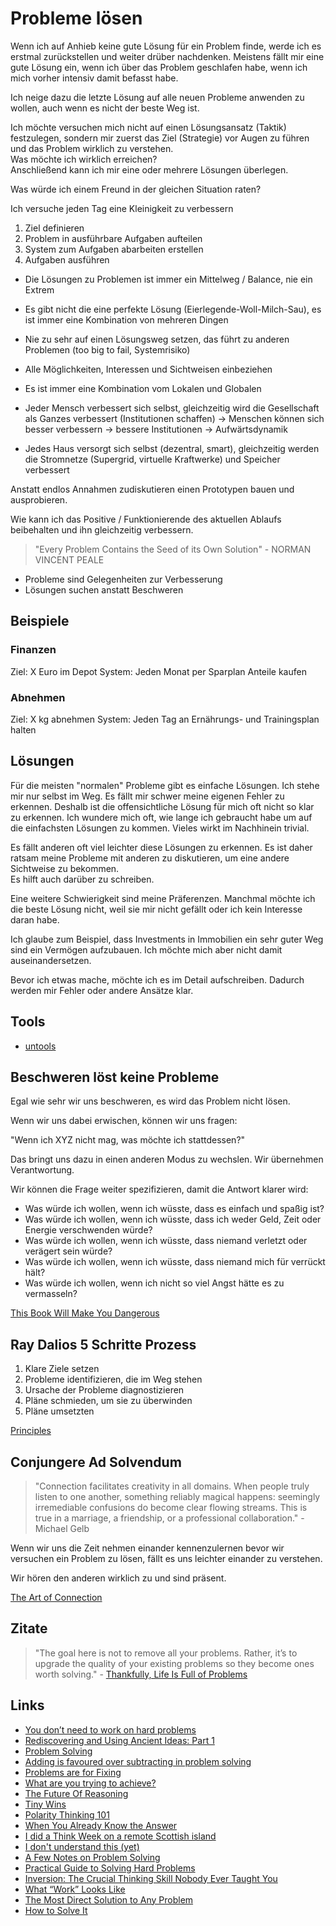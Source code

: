 
# Probleme lösen

Wenn ich auf Anhieb keine gute Lösung für ein Problem finde, werde ich es erstmal zurückstellen und weiter drüber nachdenken. Meistens fällt mir eine gute Lösung ein, wenn ich über das Problem geschlafen habe, wenn ich mich vorher intensiv damit befasst habe.

Ich neige dazu die letzte Lösung auf alle neuen Probleme anwenden zu wollen, auch wenn es nicht der beste Weg ist.

Ich möchte versuchen mich nicht auf einen Lösungsansatz (Taktik) festzulegen, sondern mir zuerst das Ziel (Strategie) vor Augen zu führen und das Problem wirklich zu verstehen.  
Was möchte ich wirklich erreichen?  
Anschließend kann ich mir eine oder mehrere Lösungen überlegen.

Was würde ich einem Freund in der gleichen Situation raten?

Ich versuche jeden Tag eine Kleinigkeit zu verbessern

1. Ziel definieren
2. Problem in ausführbare Aufgaben aufteilen
3. System zum Aufgaben abarbeiten erstellen
4. Aufgaben ausführen

- Die Lösungen zu Problemen ist immer ein Mittelweg / Balance, nie ein Extrem
- Es gibt nicht die eine perfekte Lösung (Eierlegende-Woll-Milch-Sau), es ist immer eine Kombination von mehreren Dingen
- Nie zu sehr auf einen Lösungsweg setzen, das führt zu anderen Problemen (too big to fail, Systemrisiko)
- Alle Möglichkeiten, Interessen und Sichtweisen einbeziehen

- Es ist immer eine Kombination vom Lokalen und Globalen
- Jeder Mensch verbessert sich selbst, gleichzeitig wird die Gesellschaft als Ganzes verbessert (Institutionen schaffen) -> Menschen können sich besser verbessern -> bessere Institutionen -> Aufwärtsdynamik 
- Jedes Haus versorgt sich selbst (dezentral, smart), gleichzeitig werden die Stromnetze (Supergrid, virtuelle Kraftwerke) und Speicher verbessert

Anstatt endlos Annahmen zudiskutieren einen Prototypen bauen und ausprobieren.

Wie kann ich das Positive / Funktionierende des aktuellen Ablaufs beibehalten und ihn gleichzeitig verbessern.

>  "Every Problem Contains the Seed of its Own Solution" - NORMAN VINCENT PEALE

- Probleme sind Gelegenheiten zur Verbesserung
- Lösungen suchen anstatt Beschweren

## Beispiele

### Finanzen

Ziel: X Euro im Depot
System: Jeden Monat per Sparplan Anteile kaufen

### Abnehmen

Ziel: X kg abnehmen
System: Jeden Tag an Ernährungs- und Trainingsplan halten

## Lösungen

Für die meisten "normalen" Probleme gibt es einfache Lösungen. Ich stehe mir nur selbst im Weg. Es fällt mir schwer meine eigenen Fehler zu erkennen. Deshalb ist die offensichtliche Lösung für mich oft nicht so klar zu erkennen. Ich wundere mich oft, wie lange ich gebraucht habe um auf die einfachsten Lösungen zu kommen. Vieles wirkt im Nachhinein trivial.

Es fällt anderen oft viel leichter diese Lösungen zu erkennen. Es ist daher ratsam meine Probleme mit anderen zu diskutieren, um eine andere Sichtweise zu bekommen.  
Es hilft auch darüber zu schreiben.

Eine weitere Schwierigkeit sind meine Präferenzen. Manchmal möchte ich die beste Lösung nicht, weil sie mir nicht gefällt oder ich kein Interesse daran habe.

Ich glaube zum Beispiel, dass Investments in Immobilien ein sehr guter Weg sind ein Vermögen aufzubauen. Ich möchte mich aber nicht damit auseinandersetzen.

Bevor ich etwas mache, möchte ich es im Detail aufschreiben. Dadurch werden mir Fehler oder andere Ansätze klar.

## Tools

- [untools](https://untools.co/)

## Beschweren löst keine Probleme

Egal wie sehr wir uns beschweren, es wird das Problem nicht lösen.

Wenn wir uns dabei erwischen, können wir uns fragen:

"Wenn ich XYZ nicht mag, was möchte ich stattdessen?"

Das bringt uns dazu in einen anderen Modus zu wechslen. Wir übernehmen Verantwortung.

Wir können die Frage weiter spezifizieren, damit die Antwort klarer wird:

- Was würde ich wollen, wenn ich wüsste, dass es einfach und spaßig ist?
- Was würde ich wollen, wenn ich wüsste, dass ich weder Geld, Zeit oder Energie verschwenden würde?
- Was würde ich wollen, wenn ich wüsste, dass niemand verletzt oder verägert sein würde?
- Was würde ich wollen, wenn ich wüsste, dass niemand mich für verrückt hält?
- Was würde ich wollen, wenn ich nicht so viel Angst hätte es zu vermasseln?

[This Book Will Make You Dangerous](https://www.goodreads.com/book/show/53581047-this-book-will-make-you-dangerous)

## Ray Dalios 5 Schritte Prozess

1. Klare Ziele setzen
2. Probleme identifizieren, die im Weg stehen
3. Ursache der Probleme diagnostizieren
4. Pläne schmieden, um sie zu überwinden
5. Pläne umsetzten

[Principles](https://www.goodreads.com/book/show/34536488-principles)

## Conjungere Ad Solvendum

> "Connection facilitates creativity in all domains. When people truly listen to one another, something reliably magical happens: seemingly irremediable confusions do become clear flowing streams. This is true in a marriage, a friendship, or a professional collaboration." - Michael Gelb

Wenn wir uns die Zeit nehmen einander kennenzulernen bevor wir versuchen ein Problem zu lösen, fällt es uns leichter einander zu verstehen.

Wir hören den anderen wirklich zu und sind präsent.

[The Art of Connection](https://www.goodreads.com/book/show/34013764-the-art-of-connection)

## Zitate

> "The goal here is not to remove all your problems. Rather, it’s to upgrade the quality of your existing problems so they become ones worth solving." - [Thankfully, Life Is Full of Problems](https://moretothat.com/thankfully-life-is-full-of-problems/)

## Links

- [You don’t need to work on hard problems](https://www.benkuhn.net/hard/)
- [Rediscovering and Using Ancient Ideas: Part 1](https://www.danstern.co/posts/rediscovering-and-using-ancient-ideas)
- [Problem Solving](https://denvaar.github.io/articles/problem_solving_example.html)
- [Adding is favoured over subtracting in problem solving](https://www.nature.com/articles/d41586-021-00592-0)
- [Problems are for Fixing](https://www.neelnanda.io/blog/mini-blog-post-7-problems-are-for-fixing)
- [What are you trying to achieve?](https://twitter.com/kyleshevlin/status/1387050277199486984)
- [The Future Of Reasoning](https://www.youtube.com/watch?v=_ArVh3Cj9rw)
- [Tiny Wins](https://joelcalifa.com/blog/tiny-wins/)
- [Polarity Thinking 101](https://www.sloww.co/polarity-thinking-101/)
- [When You Already Know the Answer](https://www.neelnanda.io/blog/42-inner-sim)
- [I did a Think Week on a remote Scottish island](https://www.petecodes.io/think-week-scottish-island-2021/)
- [I don't understand this (yet)](https://www.iamjonas.me/2021/08/i-dont-understand-this-yet.html)
- [A Few Notes on Problem Solving](https://jeremymikkola.com/posts/2022_01_01_a_few_notes_on_problem_solving.html)
- [Practical Guide to Solving Hard Problems](https://praeclarum.org/2022/02/19/hard-problems.html)
- [Inversion: The Crucial Thinking Skill Nobody Ever Taught You](https://jamesclear.com/inversion)
- [What “Work” Looks Like](https://blog.jim-nielsen.com/2022/what-work-looks-like/)
- [The Most Direct Solution to Any Problem](https://stevepavlina.com/blog/2008/03/the-most-direct-solution-to-any-problem/)
- [How to Solve It](https://en.wikipedia.org/wiki/How_to_Solve_It)

